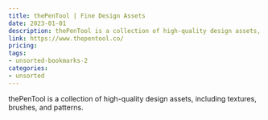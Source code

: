 ```yaml
---
title: thePenTool | Fine Design Assets
date: 2023-01-01
description: thePenTool is a collection of high-quality design assets, including textures, brushes, and patterns.
link: https://www.thepentool.co/
pricing: 
tags: 
- unsorted-bookmarks-2 
categories: 
- unsorted 
---
```


thePenTool is a collection of high-quality design assets, including textures, brushes, and patterns.